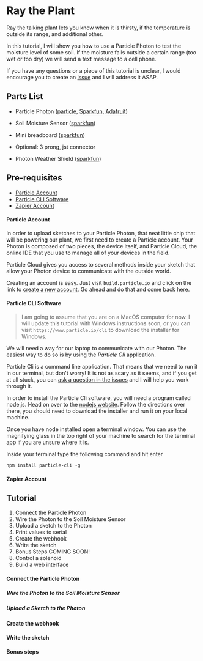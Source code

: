 # Ray the Plant

Ray the talking plant lets you know when it is thirsty, if the temperature is outside its range, and additional other.

In this tutorial, I will show you how to use a Particle Photon to test the moisture level of some soil. If the moisture falls outside a certain range (too wet or too dry) we will send a text message to a cell phone.

If you have any questions or a piece of this tutorial is unclear, I would encourage you to create an [issue](https://github.com/jordanskole/ray-the-plant/issues) and I will address it ASAP.

## Parts List

- Particle Photon ([particle](https://store.particle.io/collections/photon), [Sparkfun](https://www.sparkfun.com/products/13774), [Adafruit](https://www.adafruit.com/product/2721))
- Soil Moisture Sensor ([sparkfun](https://www.sparkfun.com/products/13322))
- Mini breadboard ([sparkfun](https://www.sparkfun.com/products/12044))
- Optional: 3 prong, jst connector


- Photon Weather Shield ([sparkfun](https://www.sparkfun.com/products/13630))

## Pre-requisites

- [Particle Account](https://build.particle.io/signup)
- [Particle CLI Software](https://www.npmjs.com/package/particle-cli)
- [Zapier Account](https://zapier.com/app/explore)


#### Particle Account

In order to upload sketches to your Particle Photon, that neat little chip that will be powering our plant, we first need to create a Particle account. Your Photon is composed of two pieces, the device itself, and Particle Cloud, the online IDE that you use to manage all of your devices in the field.

Particle Cloud gives you access to several methods inside your sketch that allow your Photon device to communicate with the outside world.

Creating an account is easy. Just visit `build.particle.io` and click on the link to [create a new account](https://build.particle.io/signup). Go ahead and do that and come back here.

#### Particle CLI Software

> I am going to assume that you are on a MacOS computer for now. I will update this tutorial with Windows instructions soon, or you can visit `https://www.particle.io/cli` to download the installer for Windows.

We will need a way for our laptop to communicate with our Photon. The easiest way to do so is by using the _Particle Cli_ application.

Particle Cli is a command line application. That means that we need to run it in our terminal, but don't worry! It is not as scary as it seems, and if you get at all stuck, you can [ask a question in the issues](https://github.com/jordanskole/ray-the-plant/issues) and I will help you work through it.

In order to install the Particle Cli software, you will need a program called node.js. Head on over to the [nodejs website](https://nodejs.org). Follow the directions over there, you should need to download the installer and run it on your local machine.

Once you have node installed open a terminal window. You can use the magnifying glass in the top right of your machine to search for the terminal app if you are unsure where it is.

Inside your terminal type the following command and hit enter

```shell
npm install particle-cli -g
```

#### Zapier Account

## Tutorial

1. Connect the Particle Photon
  1. Wire the Photon to the Soil Moisture Sensor
  2. Upload a sketch to the Photon
2. Print values to serial
3. Create the webhook
4. Write the sketch
5. Bonus Steps COMING SOON!
  1. Control a solenoid
  2. Build a web interface

#### Connect the Particle Photon

##### Wire the Photon to the Soil Moisture Sensor

##### Upload a Sketch to the Photon

#### Create the webhook

#### Write the sketch

#### Bonus steps
